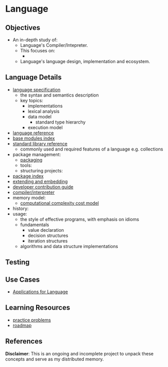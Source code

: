 # Language

## Objectives
- An in-depth study of:
    - Language's Compiler/Intepreter.
    - This focuses on:
        - []()
    - Language's language design, implementation and ecosystem.
## Language Details
  - [language specification]()
    - the syntax and semantics description
    - key topics:
      - implementations
      - lexical analysis
      - data model
        - standard type hierarchy
      - execution model
  - [language reference]()
  - [base modules index]()
  - [standard library reference]()
  	- commonly used and required features of a language
		e.g. collections
  - package management:
    - [packaging]()
    - tools:
    - structuring projects:
  - [package index]()
  - [extending and embedding]()
  - [developer contribution guide]()
  - [compiler/interpreter]()
  - memory model:
    - [computational complexity cost model]()
  - history:
  - usage:
    - the style of effective programs, with emphasis on idioms
    - fundamentals
      - value declaration
      - decision structures
      - iteration structures
    - algorithms and data structure implementations

## Testing

## Use Cases
  - [Applications for Language]()

## Learning Resources
  - [practice problems]()
  - [roadmap]()

## References

**Disclaimer**: This is an ongoing and incomplete project to unpack these concepts and serve as my distributed memory.
